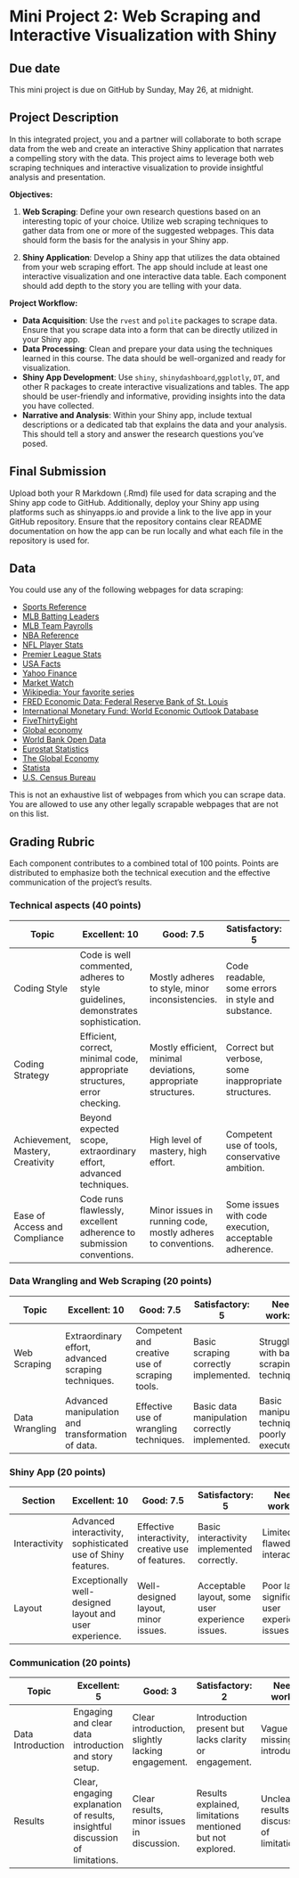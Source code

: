 
# Mini Project 2: Web Scraping and Interactive Visualization with Shiny

## Due date

This mini project is due on GitHub by Sunday, May 26, at midnight.

## Project Description

In this integrated project, you and a partner will collaborate to both
scrape data from the web and create an interactive Shiny application
that narrates a compelling story with the data. This project aims to
leverage both web scraping techniques and interactive visualization to
provide insightful analysis and presentation.

**Objectives:**

1.  **Web Scraping**: Define your own research questions based on an
    interesting topic of your choice. Utilize web scraping techniques to
    gather data from one or more of the suggested webpages. This data
    should form the basis for the analysis in your Shiny app.

2.  **Shiny Application**: Develop a Shiny app that utilizes the data
    obtained from your web scraping effort. The app should include at
    least one interactive visualization and one interactive data table.
    Each component should add depth to the story you are telling with
    your data.

**Project Workflow:**

- **Data Acquisition**: Use the `rvest` and `polite` packages to scrape
  data. Ensure that you scrape data into a form that can be directly
  utilized in your Shiny app.
- **Data Processing**: Clean and prepare your data using the techniques
  learned in this course. The data should be well-organized and ready
  for visualization.
- **Shiny App Development**: Use `shiny`, `shinydashboard`,`ggplotly`,
  `DT`, and other R packages to create interactive visualizations and
  tables. The app should be user-friendly and informative, providing
  insights into the data you have collected.
- **Narrative and Analysis**: Within your Shiny app, include textual
  descriptions or a dedicated tab that explains the data and your
  analysis. This should tell a story and answer the research questions
  you’ve posed.

## Final Submission

Upload both your R Markdown (.Rmd) file used for data scraping and the
Shiny app code to GitHub. Additionally, deploy your Shiny app using
platforms such as shinyapps.io and provide a link to the live app in
your GitHub repository. Ensure that the repository contains clear README
documentation on how the app can be run locally and what each file in
the repository is used for.

## Data

You could use any of the following webpages for data scraping:

- [Sports Reference](https://www.sports-reference.com/)
- [MLB Batting
  Leaders](https://www.espn.com/mlb/history/leaders/_/breakdown/season/year/2022/)
- [MLB Team Payrolls](http://www.stevetheump.com/Payrolls.htm)
- [NBA Reference](https://www.basketball-reference.com/)
- [NFL Player Stats](https://www.nfl.com/stats/player-stats/)
- [Premier League
  Stats](https://fbref.com/en/comps/9/stats/Premier-League-Stats)
- [USA Facts](https://usafacts.org/)
- [Yahoo Finance](https://finance.yahoo.com/)
- [Market
  Watch](https://www.marketwatch.com/tools/stockresearch/globalmarkets/intindices.asp)
- [Wikipedia: Your favorite
  series](https://en.wikipedia.org/wiki/List_of_CSI:_Crime_Scene_Investigation_episodes)
- [FRED Economic Data: Federal Reserve Bank of
  St. Louis](https://fred.stlouisfed.org/)
- [International Monetary Fund: World Economic Outlook
  Database](https://www.imf.org/en/Publications/SPROLLs/world-economic-outlook-databases)
- [FiveThirtyEight](https://data.fivethirtyeight.com/)
- [Global economy](https://www.theglobaleconomy.com/)
- [World Bank Open Data](https://data.worldbank.org/)
- [Eurostat Statistics](https://ec.europa.eu/eurostat/web/main)
- [The Global Economy](https://www.theglobaleconomy.com/)
- [Statista](https://www.statista.com/)
- [U.S. Census Bureau](https://www.census.gov/data.html)

This is not an exhaustive list of webpages from which you can scrape
data. You are allowed to use any other legally scrapable webpages that
are not on this list.

## Grading Rubric

Each component contributes to a combined total of 100 points. Points are
distributed to emphasize both the technical execution and the effective
communication of the project’s results.

### Technical aspects (40 points)

| Topic                            | Excellent: 10                                                                     | Good: 7.5                                                     | Satisfactory: 5                                        | Needs work: 2.5                                      |
|----------------------------------|-----------------------------------------------------------------------------------|---------------------------------------------------------------|--------------------------------------------------------|------------------------------------------------------|
| Coding Style                     | Code is well commented, adheres to style guidelines, demonstrates sophistication. | Mostly adheres to style, minor inconsistencies.               | Code readable, some errors in style and substance.     | Many style errors, difficult to read.                |
| Coding Strategy                  | Efficient, correct, minimal code, appropriate structures, error checking.         | Mostly efficient, minimal deviations, appropriate structures. | Correct but verbose, some inappropriate structures.    | Repetitive, inefficient, error-prone.                |
| Achievement, Mastery, Creativity | Beyond expected scope, extraordinary effort, advanced techniques.                 | High level of mastery, high effort.                           | Competent use of tools, conservative ambition.         | Limited scope, insufficient mastery.                 |
| Ease of Access and Compliance    | Code runs flawlessly, excellent adherence to submission conventions.              | Minor issues in running code, mostly adheres to conventions.  | Some issues with code execution, acceptable adherence. | Significant issues with code execution or adherence. |

### Data Wrangling and Web Scraping (20 points)

| Topic          | Excellent: 10                                       | Good: 7.5                                     | Satisfactory: 5                                | Needs work: 2.5                                |
|----------------|-----------------------------------------------------|-----------------------------------------------|------------------------------------------------|------------------------------------------------|
| Web Scraping   | Extraordinary effort, advanced scraping techniques. | Competent and creative use of scraping tools. | Basic scraping correctly implemented.          | Struggles with basic scraping techniques.      |
| Data Wrangling | Advanced manipulation and transformation of data.   | Effective use of wrangling techniques.        | Basic data manipulation correctly implemented. | Basic manipulation techniques poorly executed. |

### Shiny App (20 points)

| Section       | Excellent: 10                                                | Good: 7.5                                          | Satisfactory: 5                                 | Needs work: 2.5                                  |
|---------------|--------------------------------------------------------------|----------------------------------------------------|-------------------------------------------------|--------------------------------------------------|
| Interactivity | Advanced interactivity, sophisticated use of Shiny features. | Effective interactivity, creative use of features. | Basic interactivity implemented correctly.      | Limited or flawed interactivity.                 |
| Layout        | Exceptionally well-designed layout and user experience.      | Well-designed layout, minor issues.                | Acceptable layout, some user experience issues. | Poor layout, significant user experience issues. |

### Communication (20 points)

| Topic             | Excellent: 5                                                                  | Good: 3                                          | Satisfactory: 2                                            | Needs work: 1                                  |
|-------------------|-------------------------------------------------------------------------------|--------------------------------------------------|------------------------------------------------------------|------------------------------------------------|
| Data Introduction | Engaging and clear data introduction and story setup.                         | Clear introduction, slightly lacking engagement. | Introduction present but lacks clarity or engagement.      | Vague or missing introduction.                 |
| Results           | Clear, engaging explanation of results, insightful discussion of limitations. | Clear results, minor issues in discussion.       | Results explained, limitations mentioned but not explored. | Unclear results, no discussion of limitations. |
